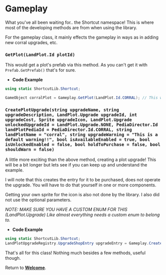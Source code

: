 # Gameplay

What you've all been waiting for.. the Shortcut namespace! This is where most of the developing methods are from when using the library.

For the gameplay class, it mainly effects the gameplay in ways as in adding new corral upgrades, etc.

### `GetPlot(LandPlot.Id plotId)`

This would get a plot's prefab via this method. As you can't get it with `Prefab.GetPrefab()` that's for sure.

- **Code Example**
```cs
using static ShortcutLib.Shortcut;

GameObject corralPlot = Gameplay.GetPlot(LandPlot.Id.CORRAL); // This would grab the plot of the corral
```

### `CreatePlotUpgrade(string upgradeName, string upgradeDescription, LandPlot.Upgrade upgradeId, int upgradeCost, Sprite upgradeIcon, LandPlot.Upgrade unlockedUpgradeId = LandPlot.Upgrade.NONE, PediaDirector.Id landPlotPediaId = PediaDirector.Id.CORRAL, string landPlotName = "corral", string upgradeWarning = "This is a default warning!!", bool isAvailableEnabled = true, bool isUnlockedEnabled = false, bool holdToPurchase = false, bool shouldWarn = false)`

A little more exciting than the above method, creating a plot upgrade! This will be a bit longer but lets see if you can keep up and understand the example.

I will note that this creates the entry for it to be purchased, does not operate the upgrade. You will have to do that yourself in one or more components.

Getting your own sprite for the icon is also not done by the library. I also did not use the optional parameters.

*NOTE: MAKE SURE YOU HAVE A CUSTOM ENUM FOR THIS (LandPlot.Upgrade) Like almost everything needs a custom enum to belong to.*

- **Code Example**
```cs
using static ShortcutLib.Shortcut;
LandPlotUpgradeRegistry.UpgradeShopEntry upgradeEntry = Gameplay.CreatePlotUpgrade("Test Upgrade", "This is a complete test!", Enums.TEST_UPGRADE, 500, testUpgradeIcon)
```

That's all for this class! Nothing much besides a few methods, useful though.

Return to **[Welcome](https://itzblueberries.github.io/ShortcutLibraryWiki/)**.